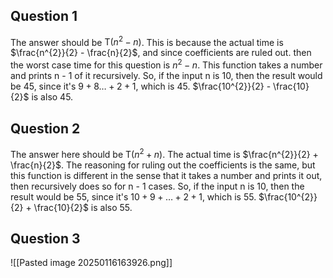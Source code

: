 ## Question 1
The answer should be $\text{T}(n^{2} - n)$. This is because the actual time is $\frac{n^{2}}{2} - \frac{n}{2}$, and since coefficients are ruled out. then the worst case time for this question is $n^{2} - n$. This function takes a number and prints n - 1 of it recursively. So, if the input n is 10, then the result would be 45, since it's $9 + 8 \dots + 2 + 1$, which is 45. $\frac{10^{2}}{2} - \frac{10}{2}$ is also 45.

## Question 2
The answer here should be $\text{T}(n^{2} + n)$. The actual time is $\frac{n^{2}}{2} + \frac{n}{2}$. The reasoning for ruling out the coefficients is the same, but this function is different in the sense that it takes a number and prints it out, then recursively does so for n - 1 cases. So, if the input n is 10, then the result would be 55, since it's $10 + 9 + \dots + 2 + 1$, which is 55. $\frac{10^{2}}{2} + \frac{10}{2}$ is also 55. 

## Question 3
![[Pasted image 20250116163926.png]]
